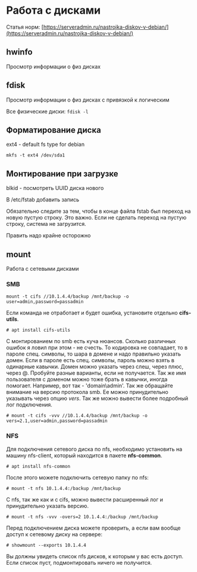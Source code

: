 # Работа с дисками

Статья норм: [https://serveradmin.ru/nastrojka-diskov-v-debian/](https://serveradmin.ru/nastrojka-diskov-v-debian/)

## hwinfo

Просмотр информации о физ дисках

## fdisk

Просмотр информации о физ дисках с привязкой к логическим

Все физические диски: `fdisk -l`

## Форматирование диска

ext4 - default fs type for debian

```
mkfs -t ext4 /dev/sda1
```

## Монтирование при загрузке

blkid - посмотреть UUID диска нового

В /etc/fstab добавить запись

Обязательно следите за тем, чтобы в конце файла fstab был переход на новую пустую строку. Это важно. Если не сделать переход на пустую строку, система не загрузится.

Править надо крайне осторожно

## mount

Работа с сетевыми дисками

### SMB

```
mount -t cifs //10.1.4.4/backup /mnt/backup -o user=admin,password=passadmin
```

Если команда не отработает и будет ошибка, установите отдельно **cifs-utils**.

```
# apt install cifs-utils
```

С монтированием по smb есть куча нюансов. Сколько различных ошибок я ловил при этом - не счесть. То кодировка не совпадает, то в пароле спец. символы, то шара в домене и надо правильно указать домен. Если в пароле есть спец. символы, пароль можно взять в одинарные кавычки. Домен можно указать через слеш, через плюс, через @. Пробуйте разные варианты, если не получается. Так же имя пользователя с доменом можно тоже брать в кавычки, иногда помогает. Например, вот так - 'domain\admin'. Так же обращайте внимание на версию протокола smb. Ее можно принудительно указывать через опцию _vers_. Так же можно вывести более подробный лог подключения.

```
# mount -t cifs -vvv //10.1.4.4/backup /mnt/backup -o vers=2.1,user=admin,password=passadmin
```

### NFS

Для подключения сетевого диска по nfs, необходимо установить на машину nfs-client, который находится в пакете **nfs-common**.

```
# apt install nfs-common
```

После этого можете подключить сетевую папку по nfs:

```
# mount -t nfs 10.1.4.4:/backup /mnt/backup
```

С nfs, так же как и с cifs, можно вывести расширенный лог и принудительно указать версию.

```
# mount -t nfs -vvv -overs=2 10.1.4.4:/backup /mnt/backup
```

Перед подключением диска можете проверить, а если вам вообще доступ к сетевому диску на сервере:

```
# showmount --exports 10.1.4.4
```

Вы должны увидеть список nfs дисков, к которым у вас есть доступ. Если список пуст, подмонтировать ничего не получится.

